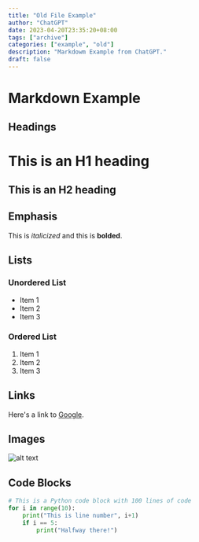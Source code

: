 ```yaml
---
title: "Old File Example"
author: "ChatGPT"
date: 2023-04-20T23:35:20+08:00
tags: ["archive"]
categories: ["example", "old"]
description: "Markdowm Example from ChatGPT."
draft: false
---
```


# Markdown Example

## Headings
This is an H1 heading
=====================
This is an H2 heading
---------------------

## Emphasis
This is *italicized* and this is **bolded**.

## Lists
### Unordered List
- Item 1
- Item 2
- Item 3

### Ordered List
1. Item 1
2. Item 2
3. Item 3

## Links
Here's a link to [Google](https://www.google.com).

## Images
![alt text](https://via.placeholder.com/150 "Placeholder Image")

## Code Blocks
```python
# This is a Python code block with 100 lines of code
for i in range(10):
    print("This is line number", i+1)
    if i == 5:
        print("Halfway there!")
```